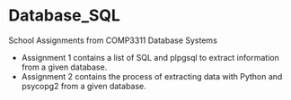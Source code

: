 # Database_SQL
School Assignments from COMP3311 Database Systems

* Assignment 1 contains a list of SQL and plpgsql to extract information from a given database.
* Assignment 2 contains the process of extracting data with Python and psycopg2 from a given database.
